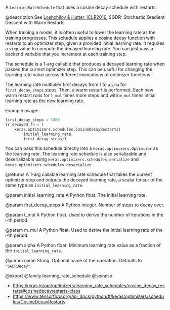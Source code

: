 A `LearningRateSchedule` that uses a cosine decay schedule with restarts.

@description
See [Loshchilov & Hutter, ICLR2016](https://arxiv.org/abs/1608.03983),
SGDR: Stochastic Gradient Descent with Warm Restarts.

When training a model, it is often useful to lower the learning rate as
the training progresses. This schedule applies a cosine decay function with
restarts to an optimizer step, given a provided initial learning rate.
It requires a `step` value to compute the decayed learning rate. You can
just pass a backend variable that you increment at each training step.

The schedule is a 1-arg callable that produces a decayed learning
rate when passed the current optimizer step. This can be useful for changing
the learning rate value across different invocations of optimizer functions.

The learning rate multiplier first decays
from 1 to `alpha` for `first_decay_steps` steps. Then, a warm
restart is performed. Each new warm restart runs for `t_mul` times more
steps and with `m_mul` times initial learning rate as the new learning rate.

Example usage:
```python
first_decay_steps = 1000
lr_decayed_fn = (
    keras.optimizers.schedules.CosineDecayRestarts(
        initial_learning_rate,
        first_decay_steps))
```

You can pass this schedule directly into a `keras.optimizers.Optimizer`
as the learning rate. The learning rate schedule is also serializable and
deserializable using `keras.optimizers.schedules.serialize` and
`keras.optimizers.schedules.deserialize`.

@returns
A 1-arg callable learning rate schedule that takes the current optimizer
step and outputs the decayed learning rate, a scalar tensor of the
same type as `initial_learning_rate`.

@param initial_learning_rate
A Python float. The initial learning rate.

@param first_decay_steps
A Python integer. Number of steps to decay over.

@param t_mul
A Python float. Used to derive the number of iterations in
the i-th period.

@param m_mul
A Python float. Used to derive the initial learning rate of
the i-th period.

@param alpha
A Python float. Minimum learning rate value as a fraction of
the `initial_learning_rate`.

@param name
String. Optional name of the operation. Defaults to
`"SGDRDecay"`.

@export
@family learning_rate_schedule
@seealso
+ <https:/keras.io/api/optimizers/learning_rate_schedules/cosine_decay_restarts#cosinedecayrestarts-class>
+ <https://www.tensorflow.org/api_docs/python/tf/keras/optimizers/schedules/CosineDecayRestarts>
